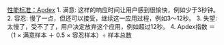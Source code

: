 [性能标准：Apdex](http://developer.51cto.com/art/201408/447814.htm)
    1. 满意: 这样的响应时间让用户感到很愉快，例如少于3秒钟。
    2. 容忍: 慢了一点，但还可以接受，继续这一应用过程，例如3～12秒。
    3. 失望: 太慢了，受不了了，用户决定放弃这个应用，例如超过12秒。
    4. Apdex指数 ＝（1 × 满意样本 ＋ 0.5 × 容忍样本）÷ 样本总数